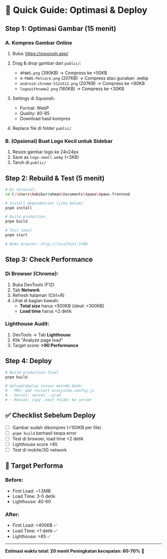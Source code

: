 # 🚀 Quick Guide: Optimasi & Deploy

## Step 1: Optimasi Gambar (15 menit)

### A. Kompres Gambar Online
1. Buka: https://squoosh.app/
2. Drag & drop gambar dari `public/`:
   - `4PAWS.png` (390KB) → Compress ke <50KB
   - `4-PAWS-Petcare.png` (207KB) → Compress atau gunakan .webp
   - `android-chrome-512x512.png` (207KB) → Compress ke <80KB
   - `logowithname2.png` (160KB) → Compress ke <30KB

3. Settings di Squoosh:
   - Format: WebP
   - Quality: 80-85
   - Download hasil kompres

4. Replace file di folder `public/`

### B. (Opsional) Buat Logo Kecil untuk Sidebar
1. Resize gambar logo ke 24x24px
2. Save as `logo-small.webp` (<3KB)
3. Taruh di `public/`

## Step 2: Rebuild & Test (5 menit)

```bash
# Di terminal:
cd C:\Users\Habiburrahman\Documents\4paws\4paws-frontend

# Install dependencies (jika belum)
pnpm install

# Build production
pnpm build

# Test lokal
pnpm start

# Buka browser: http://localhost:3100
```

## Step 3: Check Performance

### Di Browser (Chrome):
1. Buka DevTools (F12)
2. Tab **Network**
3. Refresh halaman (Ctrl+R)
4. Lihat di bagian bawah:
   - **Total size** harus <500KB (ideal: <300KB)
   - **Load time** harus <2 detik

### Lighthouse Audit:
1. DevTools → Tab **Lighthouse**
2. Klik "Analyze page load"
3. Target score: **>90 Performance**

## Step 4: Deploy

```bash
# Build production final
pnpm build

# Upload/deploy sesuai metode Anda:
# - PM2: pm2 restart ecosystem.config.js
# - Vercel: vercel --prod
# - Manual: copy .next folder ke server
```

## ✅ Checklist Sebelum Deploy

- [ ] Gambar sudah dikompres (<100KB per file)
- [ ] `pnpm build` berhasil tanpa error
- [ ] Test di browser, load time <2 detik
- [ ] Lighthouse score >85
- [ ] Test di mobile/3G network

## 🎯 Target Performa

### Before:
- First Load: ~1.5MB
- Load Time: 3-5 detik
- Lighthouse: 40-60

### After:
- First Load: <400KB ✅
- Load Time: <1 detik ✅
- Lighthouse: >85 ✅

---

**Estimasi waktu total: 20 menit**
**Peningkatan kecepatan: 60-70%** 🚀

